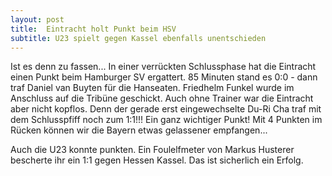 ```yaml
---
layout: post
title:  Eintracht holt Punkt beim HSV
subtitle: U23 spielt gegen Kassel ebenfalls unentschieden
---
```


Ist es denn zu fassen... In einer verrückten Schlussphase hat die Eintracht einen Punkt beim Hamburger SV ergattert. 85 Minuten stand es 0:0 - dann traf Daniel van Buyten für die Hanseaten. Friedhelm Funkel wurde im Anschluss auf die Tribüne geschickt. Auch ohne Trainer war die Eintracht aber nicht kopflos. Denn der gerade erst eingewechselte Du-Ri Cha traf mit dem Schlusspfiff noch zum 1:1!!! Ein ganz wichtiger Punkt! Mit 4 Punkten im Rücken können wir die Bayern etwas gelassener empfangen...

Auch die U23 konnte punkten. Ein Foulelfmeter von Markus Husterer bescherte ihr ein 1:1 gegen Hessen Kassel. Das ist sicherlich ein Erfolg.
